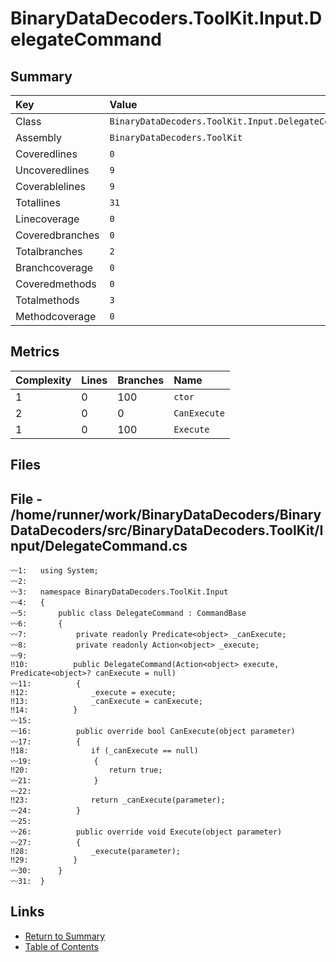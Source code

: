 ﻿# BinaryDataDecoders.ToolKit.Input.DelegateCommand

## Summary

| Key             | Value                                              |
| :-------------- | :------------------------------------------------- |
| Class           | `BinaryDataDecoders.ToolKit.Input.DelegateCommand` |
| Assembly        | `BinaryDataDecoders.ToolKit`                       |
| Coveredlines    | `0`                                                |
| Uncoveredlines  | `9`                                                |
| Coverablelines  | `9`                                                |
| Totallines      | `31`                                               |
| Linecoverage    | `0`                                                |
| Coveredbranches | `0`                                                |
| Totalbranches   | `2`                                                |
| Branchcoverage  | `0`                                                |
| Coveredmethods  | `0`                                                |
| Totalmethods    | `3`                                                |
| Methodcoverage  | `0`                                                |

## Metrics

| Complexity | Lines | Branches | Name         |
| :--------- | :---- | :------- | :----------- |
| 1          | 0     | 100      | `ctor`       |
| 2          | 0     | 0        | `CanExecute` |
| 1          | 0     | 100      | `Execute`    |

## Files

## File - /home/runner/work/BinaryDataDecoders/BinaryDataDecoders/src/BinaryDataDecoders.ToolKit/Input/DelegateCommand.cs

```CSharp
〰1:   using System;
〰2:   
〰3:   namespace BinaryDataDecoders.ToolKit.Input
〰4:   {
〰5:       public class DelegateCommand : CommandBase
〰6:       {
〰7:           private readonly Predicate<object> _canExecute;
〰8:           private readonly Action<object> _execute;
〰9:   
‼10:          public DelegateCommand(Action<object> execute, Predicate<object>? canExecute = null)
〰11:          {
‼12:              _execute = execute;
‼13:              _canExecute = canExecute;
‼14:          }
〰15:  
〰16:          public override bool CanExecute(object parameter)
〰17:          {
‼18:              if (_canExecute == null)
〰19:              {
‼20:                  return true;
〰21:              }
〰22:  
‼23:              return _canExecute(parameter);
〰24:          }
〰25:  
〰26:          public override void Execute(object parameter)
〰27:          {
‼28:              _execute(parameter);
‼29:          }
〰30:      }
〰31:  }
```

## Links

* [Return to Summary](Summary.md)
* [Table of Contents](../TOC.md)

